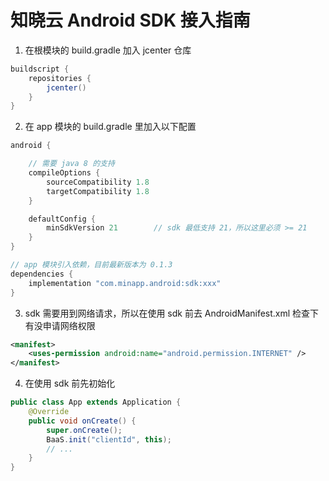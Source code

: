 ﻿# 知晓云 Android SDK 接入指南

1. 在根模块的 build.gradle 加入 jcenter 仓库

```gradle
buildscript {
    repositories {
        jcenter()   
    }
}
```

2. 在 app 模块的 build.gradle 里加入以下配置

```gradle
android {

    // 需要 java 8 的支持
    compileOptions {
        sourceCompatibility 1.8
        targetCompatibility 1.8
    }

    defaultConfig {
        minSdkVersion 21        // sdk 最低支持 21，所以这里必须 >= 21
    }
}

// app 模块引入依赖，目前最新版本为 0.1.3
dependencies {
    implementation "com.minapp.android:sdk:xxx"
}
```

3. sdk 需要用到网络请求，所以在使用 sdk 前去 AndroidManifest.xml 检查下有没申请网络权限

```xml
<manifest>
    <uses-permission android:name="android.permission.INTERNET" />
</manifest>
```

4. 在使用 sdk 前先初始化
```java
public class App extends Application {
    @Override
    public void onCreate() {
        super.onCreate();
        BaaS.init("clientId", this);
        // ...
    }
}
```